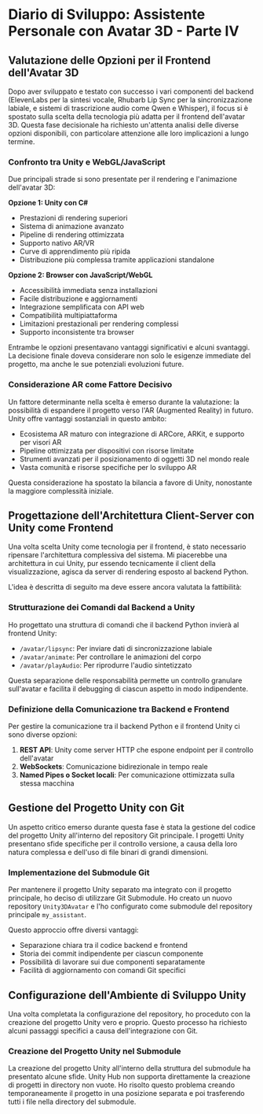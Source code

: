 # Diario di Sviluppo: Assistente Personale con Avatar 3D - Parte IV

## Valutazione delle Opzioni per il Frontend dell'Avatar 3D

Dopo aver sviluppato e testato con successo i vari componenti del backend (ElevenLabs per la sintesi vocale, Rhubarb Lip Sync per la sincronizzazione labiale, e sistemi di trascrizione audio come Qwen e Whisper), il focus si è spostato sulla scelta della tecnologia più adatta per il frontend dell'avatar 3D. Questa fase decisionale ha richiesto un'attenta analisi delle diverse opzioni disponibili, con particolare attenzione alle loro implicazioni a lungo termine.

### Confronto tra Unity e WebGL/JavaScript

Due principali strade si sono presentate per il rendering e l'animazione dell'avatar 3D:

**Opzione 1: Unity con C#**
- Prestazioni di rendering superiori
- Sistema di animazione avanzato
- Pipeline di rendering ottimizzata
- Supporto nativo AR/VR
- Curve di apprendimento più ripida
- Distribuzione più complessa tramite applicazioni standalone

**Opzione 2: Browser con JavaScript/WebGL**
- Accessibilità immediata senza installazioni
- Facile distribuzione e aggiornamenti
- Integrazione semplificata con API web
- Compatibilità multipiattaforma
- Limitazioni prestazionali per rendering complessi
- Supporto inconsistente tra browser

Entrambe le opzioni presentavano vantaggi significativi e alcuni svantaggi. La decisione finale doveva considerare non solo le esigenze immediate del progetto, ma anche le sue potenziali evoluzioni future.

### Considerazione AR come Fattore Decisivo

Un fattore determinante nella scelta è emerso durante la valutazione: la possibilità di espandere il progetto verso l'AR (Augmented Reality) in futuro. Unity offre vantaggi sostanziali in questo ambito:

- Ecosistema AR maturo con integrazione di ARCore, ARKit, e supporto per visori AR
- Pipeline ottimizzata per dispositivi con risorse limitate
- Strumenti avanzati per il posizionamento di oggetti 3D nel mondo reale
- Vasta comunità e risorse specifiche per lo sviluppo AR

Questa considerazione ha spostato la bilancia a favore di Unity, nonostante la maggiore complessità iniziale.

## Progettazione dell'Architettura Client-Server con Unity come Frontend

Una volta scelta Unity come tecnologia per il frontend, è stato necessario ripensare l'architettura complessiva del sistema. Mi piacerebbe una architettura in cui Unity, pur essendo tecnicamente il client della visualizzazione, agisca da server di rendering esposto al backend Python.

L'idea è descritta di seguito ma deve essere ancora valutata la fattibilità:

### Strutturazione dei Comandi dal Backend a Unity

Ho progettato una struttura di comandi che il backend Python invierà al frontend Unity:
- `/avatar/lipsync`: Per inviare dati di sincronizzazione labiale
- `/avatar/animate`: Per controllare le animazioni del corpo
- `/avatar/playAudio`: Per riprodurre l'audio sintetizzato

Questa separazione delle responsabilità permette un controllo granulare sull'avatar e facilita il debugging di ciascun aspetto in modo indipendente.

### Definizione della Comunicazione tra Backend e Frontend

Per gestire la comunicazione tra il backend Python e il frontend Unity ci sono diverse opzioni:

1. **REST API**: Unity come server HTTP che espone endpoint per il controllo dell'avatar
2. **WebSockets**: Comunicazione bidirezionale in tempo reale
3. **Named Pipes o Socket locali**: Per comunicazione ottimizzata sulla stessa macchina



## Gestione del Progetto Unity con Git

Un aspetto critico emerso durante questa fase è stata la gestione del codice del progetto Unity all'interno del repository Git principale. I progetti Unity presentano sfide specifiche per il controllo versione, a causa della loro natura complessa e dell'uso di file binari di grandi dimensioni.

### Implementazione del Submodule Git

Per mantenere il progetto Unity separato ma integrato con il progetto principale, ho deciso di utilizzare Git Submodule. Ho creato un nuovo repository `Unity3DAvatar` e l'ho configurato come submodule del repository principale `my_assistant`.

Questo approccio offre diversi vantaggi:
- Separazione chiara tra il codice backend e frontend
- Storia dei commit indipendente per ciascun componente
- Possibilità di lavorare sui due componenti separatamente
- Facilità di aggiornamento con comandi Git specifici

## Configurazione dell'Ambiente di Sviluppo Unity

Una volta completata la configurazione del repository, ho proceduto con la creazione del progetto Unity vero e proprio. Questo processo ha richiesto alcuni passaggi specifici a causa dell'integrazione con Git.

### Creazione del Progetto Unity nel Submodule

La creazione del progetto Unity all'interno della struttura del submodule ha presentato alcune sfide. Unity Hub non supporta direttamente la creazione di progetti in directory non vuote. Ho risolto questo problema creando temporaneamente il progetto in una posizione separata e poi trasferendo tutti i file nella directory del submodule.

